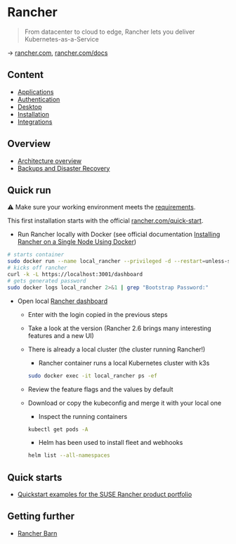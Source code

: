 # Rancher

> From datacenter to cloud to edge, Rancher lets you deliver Kubernetes-as-a-Service

→ [rancher.com](https://www.rancher.com/), [rancher.com/docs](https://docs.ranchermanager.rancher.io/)

## Content

* [Applications](rancher-apps.md)
* [Authentication](rancher-authentication.md)
* [Desktop](rancher-desktop.md)
* [Installation](rancher-installation.md)
* [Integrations](rancher-integrations.md)

## Overview

* [Architecture overview](https://rancher.com/docs/rancher/v2.6/en/overview/architecture/)
* [Backups and Disaster Recovery](https://docs.ranchermanager.rancher.io/pages-for-subheaders/backup-restore-and-disaster-recovery)

## Quick run

⚠ Make sure your working environment meets the [requirements](requirements.md).

This first installation starts with the official [rancher.com/quick-start](https://rancher.com/quick-start).

* Run Rancher locally with Docker (see official documentation [Installing Rancher on a Single Node Using Docker](https://rancher.com/docs/rancher/v2.6/en/installation/other-installation-methods/single-node-docker/))

```bash
# starts container
sudo docker run --name local_rancher --privileged -d --restart=unless-stopped -p 3001:443 rancher/rancher
# kicks off rancher
curl -k -L https://localhost:3001/dashboard
# gets generated password
sudo docker logs local_rancher 2>&1 | grep "Bootstrap Password:"
```

* Open local [Rancher dashboard](https://localhost:3001/dashboard)
  * Enter with the login copied in the previous steps
  * Take a look at the version (Rancher 2.6 brings many interesting features and a new UI)
  * There is already a local cluster (the cluster running Rancher!)
    * Rancher container runs a local Kubernetes cluster with k3s

    ```bash
    sudo docker exec -it local_rancher ps -ef
    ```

  * Review the feature flags and the values by default
  * Download or copy the kubeconfig and merge it with your local one
    * Inspect the running containers

    ```bash
    kubectl get pods -A
    ```

    * Helm has been used to install fleet and webhooks

    ```bash
    helm list --all-namespaces
    ```

## Quick starts

* [Quickstart examples for the SUSE Rancher product portfolio](https://github.com/rancher/quickstart)

## Getting further

* [Rancher Barn](https://github.com/rancher/barn)
